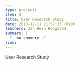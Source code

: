 ```yaml
---
type: projects
item: 4
title: User Research Study
date: 2013-12-11 21:57:27 +0100
teachers: Jan Hein Hoogstad
summery: |
  "- no summery -" 
link: 
---
```

User Research Study